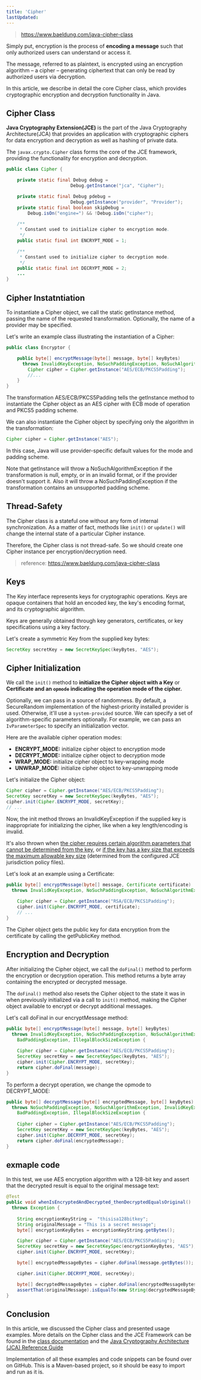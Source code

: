 ```yaml
---
title: 'Cipher'
lastUpdated: 
---
```


> https://www.baeldung.com/java-cipher-class

Simply put, encryption is the process of **encoding a message** such that only authorized users can understand or access it.

The message, referred to as plaintext, is encrypted using an encryption algorithm – a cipher – generating ciphertext that can only be read by authorized users via decryption.

In this article, we describe in detail the core Cipher class, which provides cryptographic encryption and decryption functionality in Java.

## Cipher Class

**Java Cryptography Extension(JCE)** is the part of the Java Cryptography Architecture(JCA) that provides an application with cryptographic ciphers for data encryption and decryption as well as hashing of private data.

The `javax.crypto.Cipher` class forms the core of the JCE framework, providing the functionality for encryption and decryption.

```java
public class Cipher {

    private static final Debug debug =
                        Debug.getInstance("jca", "Cipher");

    private static final Debug pdebug =
                        Debug.getInstance("provider", "Provider");
    private static final boolean skipDebug =
        Debug.isOn("engine=") && !Debug.isOn("cipher");

    /**
     * Constant used to initialize cipher to encryption mode.
     */
    public static final int ENCRYPT_MODE = 1;

    /**
     * Constant used to initialize cipher to decryption mode.
     */
    public static final int DECRYPT_MODE = 2;
    ...
}
```

## Cipher Instatntiation

To instantiate a Cipher object, we call the static getInstance method, passing the name of the requested transformation. Optionally, the name of a provider may be specified.

Let's write an example class illustrating the instantiation of a Cipher:

```java
public class Encryptor {

    public byte[] encryptMessage(byte[] message, byte[] keyBytes) 
      throws InvalidKeyException, NoSuchPaddingException, NoSuchAlgorithmException {
        Cipher cipher = Cipher.getInstance("AES/ECB/PKCS5Padding");
        //...
    }
}
```

The transformation AES/ECB/PKCS5Padding tells the getInstance method to instantiate the Cipher object as an AES cipher with ECB mode of operation and PKCS5 padding scheme.

We can also instantiate the Cipher object by specifying only the algorithm in the transformation:

```java
Cipher cipher = Cipher.getInstance("AES");
```

In this case, Java will use provider-specific default values for the mode and padding scheme.

Note that getInstance will throw a NoSuchAlgorithmException if the transformation is null, empty, or in an invalid format, or if the provider doesn't support it. Also it will throw a NoSuchPaddingException if the transformation contains an unsupported padding scheme.


## Thread-Safety

The Cipher class is a stateful one without any form of internal synchronization. As a matter of fact, methods like `init()` or `update()` will change the internal state of a particular Cipher instance.

Therefore, the Cipher class is not thread-safe. So we should create one Cipher instance per encryption/decryption need.

> reference: https://www.baeldung.com/java-cipher-class

## Keys

The Key interface represents keys for cryptographic operations. Keys are opaque containers that hold an encoded key, the key's encoding format, and its cryptographic algorithm.

Keys are generally obtained through key generators, certificates, or key specifications using a key factory.

Let's create a symmetric Key from the supplied key bytes:

```java
SecretKey secretKey = new SecretKeySpec(keyBytes, "AES");
```

## Cipher Initialization

We call the `init()` method to **initialize the Cipher object with a Key** or **Certificate and an `opmode` indicating the operation mode of the cipher.**

Optionally, we can pass in a source of randomness. By default, a SecureRandom implementation of the highest-priority installed provider is used. Otherwise, it'll use a `system-provided` source. We can specify a set of algorithm-specific parameters optionally. For example, we can pass an `IvParameterSpec` to specify an initialization vector.

Here are the available cipher operation modes:

- **ENCRYPT_MODE:** initialize cipher object to encryption mode
- **DECRYPT_MODE:** initialize cipher object to decryption mode
- **WRAP_MODE:** initialize cipher object to key-wrapping mode
- **UNWRAP_MODE:** initialize cipher object to key-unwrapping mode

Let's initialize the Cipher object:

```java
Cipher cipher = Cipher.getInstance("AES/ECB/PKCS5Padding");
SecretKey secretKey = new SecretKeySpec(keyBytes, "AES");
cipher.init(Cipher.ENCRYPT_MODE, secretKey);
// ...
```

Now, the init method throws an InvalidKeyException if the supplied key is inappropriate for initializing the cipher, like when a key length/encoding is invalid.

It's also thrown when <u>the cipher requires certain algorithm parameters that cannot be determined from the key</u>, or <u>if the key has a key size that exceeds the maximum allowable key size</u> (determined from the configured JCE jurisdiction policy files).

Let's look at an example using a Certificate:

```java
public byte[] encryptMessage(byte[] message, Certificate certificate) 
  throws InvalidKeyException, NoSuchPaddingException, NoSuchAlgorithmException {
 
    Cipher cipher = Cipher.getInstance("RSA/ECB/PKCS1Padding");
    cipher.init(Cipher.ENCRYPT_MODE, certificate);
    // ...
}
```

The Cipher object gets the public key for data encryption from the certificate by calling the getPublicKey method.

## Encryption and Decryption

After initializing the Cipher object, we call the `doFinal()` method to perform the encryption or decryption operation. This method returns a byte array containing the encrypted or decrypted message.

The `doFinal()` method also resets the Cipher object to the state it was in when previously initialized via a call to `init()` method, making the Cipher object available to encrypt or decrypt additional messages.

Let's call doFinal in our encryptMessage method:

```java
public byte[] encryptMessage(byte[] message, byte[] keyBytes)
  throws InvalidKeyException, NoSuchPaddingException, NoSuchAlgorithmException, 
    BadPaddingException, IllegalBlockSizeException {
 
    Cipher cipher = Cipher.getInstance("AES/ECB/PKCS5Padding");
    SecretKey secretKey = new SecretKeySpec(keyBytes, "AES");
    cipher.init(Cipher.ENCRYPT_MODE, secretKey);
    return cipher.doFinal(message);
}
```

To perform a decrypt operation, we change the opmode to DECRYPT_MODE:

```java
public byte[] decryptMessage(byte[] encryptedMessage, byte[] keyBytes) 
  throws NoSuchPaddingException, NoSuchAlgorithmException, InvalidKeyException, 
    BadPaddingException, IllegalBlockSizeException {
 
    Cipher cipher = Cipher.getInstance("AES/ECB/PKCS5Padding");
    SecretKey secretKey = new SecretKeySpec(keyBytes, "AES");
    cipher.init(Cipher.DECRYPT_MODE, secretKey);
    return cipher.doFinal(encryptedMessage);
}
```

## exmaple code

In this test, we use AES encryption algorithm with a 128-bit key and assert that the decrypted result is equal to the original message text:

```java
@Test
public void whenIsEncryptedAndDecrypted_thenDecryptedEqualsOriginal() 
  throws Exception {
 
    String encryptionKeyString =  "thisisa128bitkey";
    String originalMessage = "This is a secret message";
    byte[] encryptionKeyBytes = encryptionKeyString.getBytes();

    Cipher cipher = Cipher.getInstance("AES/ECB/PKCS5Padding");
    SecretKey secretKey = new SecretKeySpec(encryptionKeyBytes, "AES");
    cipher.init(Cipher.ENCRYPT_MODE, secretKey);

    byte[] encryptedMessageBytes = cipher.doFinal(message.getBytes());

    cipher.init(Cipher.DECRYPT_MODE, secretKey);

    byte[] decryptedMessageBytes = cipher.doFinal(encryptedMessageBytes);
    assertThat(originalMessage).isEqualTo(new String(decryptedMessageBytes));
}
```

## Conclusion

In this article, we discussed the Cipher class and presented usage examples. More details on the Cipher class and the JCE Framework can be found in the [class documentation](https://docs.oracle.com/en/java/javase/11/docs/api/java.base/javax/crypto/Cipher.html) and the [Java Cryptography Architecture (JCA) Reference Guide](https://docs.oracle.com/javase/9/security/java-cryptography-architecture-jca-reference-guide.htm)

Implementation of all these examples and code snippets can be found over on GitHub. This is a Maven-based project, so it should be easy to import and run as it is.

